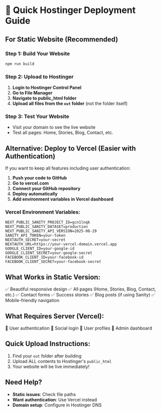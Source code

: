 # 🚀 Quick Hostinger Deployment Guide

## For Static Website (Recommended)

### Step 1: Build Your Website
```bash
npm run build
```

### Step 2: Upload to Hostinger
1. **Login to Hostinger Control Panel**
2. **Go to File Manager**
3. **Navigate to public_html folder**
4. **Upload all files from the `out` folder** (not the folder itself)

### Step 3: Test Your Website
- Visit your domain to see the live website
- Test all pages: Home, Stories, Blog, Contact, etc.

## Alternative: Deploy to Vercel (Easier with Authentication)

If you want to keep all features including user authentication:

1. **Push your code to GitHub**
2. **Go to vercel.com**
3. **Connect your GitHub repository**
4. **Deploy automatically**
5. **Add environment variables in Vercel dashboard**

### Vercel Environment Variables:
```
NEXT_PUBLIC_SANITY_PROJECT_ID=gcn1lnqk
NEXT_PUBLIC_SANITY_DATASET=production
NEXT_PUBLIC_SANITY_API_VERSION=2025-08-29
SANITY_API_TOKEN=your-token
NEXTAUTH_SECRET=your-secret
NEXTAUTH_URL=https://your-vercel-domain.vercel.app
GOOGLE_CLIENT_ID=your-google-id
GOOGLE_CLIENT_SECRET=your-google-secret
FACEBOOK_CLIENT_ID=your-facebook-id
FACEBOOK_CLIENT_SECRET=your-facebook-secret
```

## What Works in Static Version:
✅ Beautiful responsive design
✅ All pages (Home, Stories, Blog, Contact, etc.)
✅ Contact forms
✅ Success stories
✅ Blog posts (if using Sanity)
✅ Mobile-friendly navigation

## What Requires Server (Vercel):
🔐 User authentication
🔐 Social login
🔐 User profiles
🔐 Admin dashboard

## Quick Upload Instructions:
1. Find your `out` folder after building
2. Upload ALL contents to Hostinger's `public_html`
3. Your website will be live immediately!

## Need Help?
- **Static issues**: Check file paths
- **Want authentication**: Use Vercel instead
- **Domain setup**: Configure in Hostinger DNS
